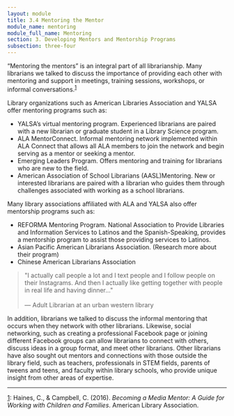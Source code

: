 ```yaml
---
layout: module
title: 3.4 Mentoring the Mentor
module_name: mentoring
module_full_name: Mentoring
section: 3. Developing Mentors and Mentorship Programs
subsection: three-four
---
```


“Mentoring the mentors” is an integral part of all librarianship. Many librarians we talked to discuss the importance of providing each other with mentoring and support in meetings, training sessions, workshops, or informal conversations.<sup><a name="1" href="#fn1">1</a></sup>

Library organizations such as American Libraries Association and YALSA offer mentoring programs such as: 

- YALSA’s virtual mentoring program. Experienced librarians are paired with a new librarian or graduate student in a Library Science program. 
- ALA MentorConnect. Informal mentoring network implemented within ALA Connect that allows all ALA members to join the network and begin serving as a mentor or seeking a mentor. 
- Emerging Leaders Program. Offers mentoring and training for librarians who are new to the field.  
- American Association of School Librarians (AASL)Mentoring. New or interested librarians are paired with a librarian who guides them through challenges associated with working as a school librarians.   

Many library associations affiliated with ALA and YALSA also offer mentorship programs such as: 

- REFORMA Mentoring Program. National Association to Provide Libraries and Information Services to Latinos and the Spanish-Speaking, provides a mentorship program to assist those providing services to Latinos. 
- Asian Pacific American Librarians Association. (Research more about their program)  
- Chinese American Librarians Association 

<!-- INTS_059 -->
> "I actually call people a lot and I text people and I follow people on their Instagrams. And then I actually like getting together with people in real life and having dinner..." <br/><br/>— Adult Librarian at an urban western library

In addition, librarians we talked to discuss the informal mentoring that occurs when they network with other librarians. Likewise, social networking, such as creating a professional Facebook page or joining different Facebook groups can allow librarians to connect with others, discuss ideas in a group format, and meet other librarians. Other librarians have also sought out mentors and connections with those outside the library field, such as teachers, professionals in STEM fields, parents of tweens and teens, and faculty within library schools, who provide unique insight from other areas of expertise.

<hr/>

<a name="fn1" href="#1">1</a>: Haines, C., & Campbell, C. (2016). _Becoming a Media Mentor: A Guide for Working with Children and Families_. American Library Association. 
 
